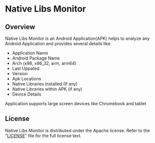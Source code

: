 # Native Libs Monitor

## Overview

Native Libs Monitor is an Android Application(APK) helps to analyze any Android Application and
provides several details like
- Application Name
- Android Package Name
- Arch (x86, x86_32, arm, arm64)
- Last Uppated
- Version
- Apk Locations
- Native Libraries Installed (If any)
- Native Libraries within APK (if any)
- Device Details

Application supports large screen devices like Chromebook and tablet

## License

Native Libs Monitor is distributed under the Apache license. Refer to the
"[LICENSE](LICENSE)" file for the full license text.

